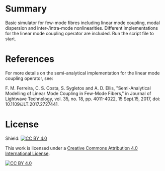 # Summary
Basic simulator for few-mode fibres including linear mode coupling, modal dispersion and inter-/intra-mode nonlinearities. Different implementations for the linear mode coupling operator are included. Run the script file to start.

# References
For more details on the semi-analytical implementation for the linear mode coupling operator, see:

F. M. Ferreira, C. S. Costa, S. Sygletos and A. D. Ellis, "Semi-Analytical Modelling of Linear Mode Coupling in Few-Mode Fibers," in Journal of Lightwave Technology, vol. 35, no. 18, pp. 4011-4022, 15 Sept.15, 2017, doi: 10.1109/JLT.2017.2727441.

# License
Shield: [![CC BY 4.0][cc-by-shield]][cc-by]

This work is licensed under a
[Creative Commons Attribution 4.0 International License][cc-by].

[![CC BY 4.0][cc-by-image]][cc-by]

[cc-by]: http://creativecommons.org/licenses/by/4.0/
[cc-by-image]: https://i.creativecommons.org/l/by/4.0/88x31.png
[cc-by-shield]: https://img.shields.io/badge/License-CC%20BY%204.0-lightgrey.svg
